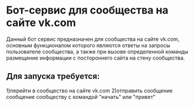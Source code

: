 # Бот-сервис для сообщества на сайте vk.com
Данный бот сервис предназначен для сообщества на сайте vk.com, основным функционалом которого являются
ответы на запросы пользователе сообщества, а также при вызове определенной команды размещение 
информации с постороннего сайта на стену сообщества.
## Для запуска требуется:
1)перейти в сообщество на сайте vk.com
2)отправить сообщение сообщение сообществу с командой "начать" или "привет"

